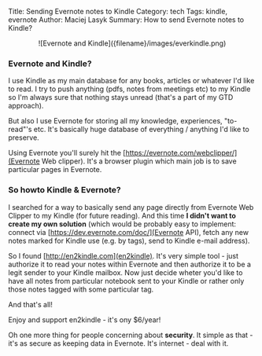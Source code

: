 Title: Sending Evernote notes to Kindle
Category: tech
Tags: kindle, evernote
Author: Maciej Lasyk
Summary: How to send Evernote notes to Kindle?

<center>![Evernote and Kindle]({filename}/images/everkindle.png)</center>

### Evernote and Kindle? ###

I use Kindle as my main database for any books, articles or whatever I'd like
to read. I try to push anything (pdfs, notes from meetings etc) to my Kindle
so I'm always sure that nothing stays unread (that's a part of my GTD 
approach).

But also I use Evernote for storing all my knowledge, experiences, "to-read"'s
etc. It's basically huge database of everything / anything I'd like to
preserve.

Using Evernote you'll surely hit the [https://evernote.com/webclipper/](Evernote Web clipper).
It's a browser plugin which main job is to save particular pages in Evernote.

### So howto Kindle & Evernote? ###

I searched for a way to basically send any page directly from Evernote Web
Clipper to my Kindle (for future reading). And this time **I didn't want to
create my own solution** (which would be probably easy to implement: connect via
[https://dev.evernote.com/doc/](Evernote API), fetch any new notes marked for
Kindle use (e.g. by tags), send to Kindle e-mail address).

So I found [http://en2kindle.com](en2kindle). It's very simple tool - just authorize it to
read your notes within Evernote and then authorize it to be a legit sender to
your Kindle mailbox. Now just decide wheter you'd like to have all notes from
particular notebook sent to your Kindle or rather only those notes tagged with
some particular tag.

And that's all!

Enjoy and support en2kindle - it's ony $6/year!

Oh one more thing for people concerning about **security**. It simple as that -
it's as secure as keeping data in Evernote. It's internet - deal with it.
